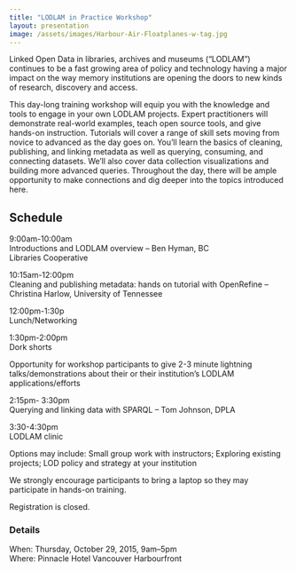 ```yaml
---
title: "LODLAM in Practice Workshop"
layout: presentation
image: /assets/images/Harbour-Air-Floatplanes-w-tag.jpg
---
```


Linked Open Data in libraries, archives and museums (“LODLAM”) continues to be a fast growing area of policy and technology having a major impact on the way memory institutions are opening the doors to new kinds of research, discovery and access.

This day-long training workshop will equip you with the knowledge and tools to engage in your own LODLAM projects. Expert practitioners will demonstrate real-world examples, teach open source tools, and give hands-on instruction. Tutorials will cover a range of skill sets moving from novice to advanced as the day goes on. You’ll learn the basics of cleaning, publishing, and linking metadata as well as querying, consuming, and connecting datasets. We’ll also cover data collection visualizations and building more advanced queries. Throughout the day, there will be ample opportunity to make connections and dig deeper into the topics introduced here.

## Schedule

9:00am-10:00am  
Introductions and LODLAM overview – Ben Hyman, BC Libraries Cooperative

10:15am-12:00pm  
Cleaning and publishing metadata: hands on tutorial with OpenRefine – Christina Harlow, University of Tennessee

12:00pm-1:30p  
Lunch/Networking

1:30pm-2:00pm  
Dork shorts

Opportunity for workshop participants to give 2-3 minute lightning talks/demonstrations about their or their institution’s LODLAM applications/efforts

2:15pm- 3:30pm  
Querying and linking data with SPARQL – Tom Johnson, DPLA

3:30-4:30pm  
LODLAM clinic

Options may include: Small group work with instructors; Exploring existing projects; LOD policy and strategy at your institution

We strongly encourage participants to bring a laptop so they may participate in hands-on training.

Registration is closed.

### Details

When: Thursday, October 29, 2015, 9am–5pm  
Where: Pinnacle Hotel Vancouver Harbourfront